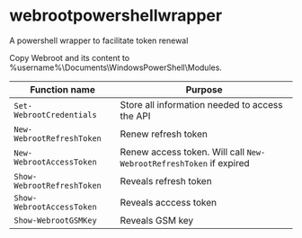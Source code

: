 # webrootpowershellwrapper
A powershell wrapper to facilitate token renewal

Copy Webroot and its content to %username%\Documents\WindowsPowerShell\Modules.

|Function name|Purpose|
|-|-|
|`Set-WebrootCredentials`|Store all information needed to access  the API|
|`New-WebrootRefreshToken`|Renew refresh token|
|`New-WebrootAccessToken`|Renew access token. Will call `New-WebrootRefreshToken` if expired|
|`Show-WebrootRefreshToken`|Reveals refresh token|
|`Show-WebrootAccessToken`|Reveals acccess token|
|`Show-WebrootGSMKey`|Reveals GSM key|